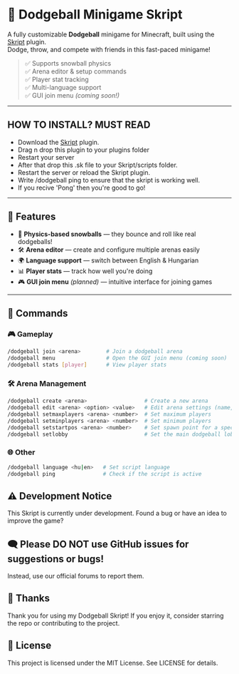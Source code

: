 # 🏐 Dodgeball Minigame Skript

A fully customizable **Dodgeball** minigame for Minecraft, built using the [Skript](https://github.com/SkriptLang/Skript) plugin.  
Dodge, throw, and compete with friends in this fast-paced minigame!

> ✅ Supports snowball physics  
> ✅ Arena editor & setup commands  
> ✅ Player stat tracking  
> ✅ Multi-language support  
> ✅ GUI join menu *(coming soon!)*  

---

## HOW TO INSTALL? MUST READ
 - Download the [Skript](https://github.com/SkriptLang/Skript) plugin.
 - Drag n drop this plugin to your plugins folder
 - Restart your server
 - After that drop this .sk file to your Skript/scripts folder.
 - Restart the server or reload the Skript plugin.
 - Write /dodgeball ping to ensure that the skript is working well.
 - If you recive 'Pong' then you're good to go!

---

## 🚀 Features

- 🎯 **Physics-based snowballs** — they bounce and roll like real dodgeballs!
- 🛠️ **Arena editor** — create and configure multiple arenas easily
- 🌍 **Language support** — switch between English & Hungarian
- 📊 **Player stats** — track how well you're doing
- 🎮 **GUI join menu** *(planned)* — intuitive interface for joining games

---

## 🔧 Commands

### 🎮 Gameplay
```bash
/dodgeball join <arena>        # Join a dodgeball arena
/dodgeball menu                # Open the GUI join menu (coming soon)
/dodgeball stats [player]      # View player stats
```

### 🛠️ Arena Management
```bash
/dodgeball create <arena>                  # Create a new arena
/dodgeball edit <arena> <option> <value>   # Edit arena settings (name, cooldown, time)
/dodgeball setmaxplayers <arena> <number>  # Set maximum players
/dodgeball setminplayers <arena> <number>  # Set minimum players
/dodgeball setstartpos <arena> <number>    # Set spawn point for a specific player
/dodgeball setlobby                        # Set the main dodgeball lobby
```

### 🌐 Other
```bash
/dodgeball language <hu|en>   # Set script language
/dodgeball ping               # Check if the script is active
```

## ⚠️ Development Notice

This Skript is currently under development.
Found a bug or have an idea to improve the game?

## 🗨️ Please DO NOT use GitHub issues for suggestions or bugs!
Instead, use our official forums to report them.

## 🙏 Thanks
Thank you for using my Dodgeball Skript!
If you enjoy it, consider starring the repo or contributing to the project.

## 📄 License
This project is licensed under the MIT License. See LICENSE for details.
